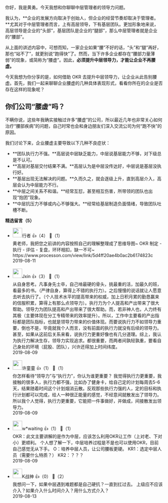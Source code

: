 你好，我是黄勇。今天我想和你聊聊中层管理者的领导力问题。

我认为，**企业的发展方向取决于创始人，但企业的经营节奏却取决于管理者。**尤其对于中层管理者而言，上有高层领导，下有基层团队。更加形象地来说，高层领导是企业的“头部”，基层团队是企业的“腿部”，那么中层管理者就是企业的“腰部”。

从上面的讲述内容中，可想而知，一家企业如果“腰”不好的话，“头”和“腿”再好，那也“站不了”，就更别说“跑得快”了。然而，当下许多企业都存在“腰部力量薄弱”的现象，或简称为“腰虚”。因此，**必须提升中层领导力，才能让企业不再腰虚。**

今天我想为你分享的是，如何借助 OKR 去提升中层领导力，让企业从此告别腰虚。首先，我们一起来聊聊企业腰虚的几种具体表现形式，看看你所在的企业是否存在这样的现象呢？

## 你们公司“腰虚”吗？

不瞒你说，这些年我确实接触过许多“腰虚”的公司，所以最近几年也非常关心如何治疗“腰部疾病”的问题，自己时常也会和身边朋友们深入交流公司为何“跑不快”的原因。

我们讨论下来，企业腰虚主要导致以下几种不良症状：

- **团队执行力不强。**高层说中层缺乏能力，中层说基层能力不够，对下级总是不认可。
- **高层对基层交付结果不满。**高层认为是中层没传达好，中层说是基层没执行好。
- **基层出现无法解决的问题。**久而久之，就会逐级上升，直到高层介入，高层会认为中层能力不行。
- **中层之间关系不和谐。**经常互怼，甚至相互伤害，所带领的团队也出现“抱团”现象。
- **中层抗压力不够或内心不够强大。**经常给基层制造负面情绪，导致团队吐槽不断。
<div><strong>精选留言（5）</strong></div><ul>
<li><img src="https://static001.geekbang.org/account/avatar/00/10/3b/36/2d61e080.jpg" width="30px"><span>行者</span> 👍（4） 💬（1）<div>黄老师，我把您之前讲的内容按照自己的理解整理成了思维导图~
OKR 制定 - 执行 - 评估 - 复盘，环环相扣，缺一不可~
https:&#47;&#47;www.processon.com&#47;view&#47;link&#47;5d4ff20ae4b0ac2b6174823c</div>2019-08-11</li><br/><li><img src="https://static001.geekbang.org/account/avatar/00/13/17/27/ec30d30a.jpg" width="30px"><span>Jxin</span> 👍（3） 💬（1）<div>从自身思考。凡事身先士卒，自己啃最硬的骨头，挑最重的活，加最久的班，看最多的书。（严律自身，算得上不错的执行力）。之后慢慢的说话就让人愿意去听去执行了。（个人技术水平的提高带来的权威，加上日积月累的勤恳赢来的信服积累，算得上有那么点领导力）。执行力为个人提高和产出带来了很大帮助。领导力为团队提高和产出带来了很大帮助。而，若非神人也，人力终有其极（主要体现在分工专精带来的效率提升）。所以，工作中主要看的产出指标都是团队指标，也就是领导力带来的价值体现。而要说执行力不如领导力重要，倒也不是，毕竟就我个人而言，没有前面的执行力就没有后续的领导力。甚至，如果从这前后关系来看，说执行力更重好像也有几分道理。综上，我认为执行力解决生存，领导力实现追求。都很重要，而两者间孰轻孰重，要看自己身处的环境（屁股、团队），兴许还得加上时间纬度。</div>2019-08-09</li><br/><li><img src="https://static001.geekbang.org/account/avatar/00/0f/4d/fd/0aa0e39f.jpg" width="30px"><span>许童童</span> 👍（1） 💬（1）<div>你怎样看待“领导力”与“执行力”，你认为谁更重要？
我觉得执行力更重要，我接触的很多人，执行力都不强，比如办了健身卡，给自己定的计划每周去5-6天，结果随着时间这个计划烟消云散。反观那些执行力强的人，定的目标和执行计划都可以完成，给人一种很正能量的感觉，不经意间就散发出了领导力。
所以我个人觉得，执行力更重要，它能把一件事做好，并做成，间接散发出领导力。</div>2019-08-09</li><br/><li><img src="https://static001.geekbang.org/account/avatar/00/11/1e/84/03053efe.jpg" width="30px"><span>w*waiting</span> 👍（1） 💬（1）<div>OKR：此文主要讲解的是作为中层，应该怎么利用OKR让工作（上对老、下对小）更顺利。
个人想了解一下，中层培养过程是不是也可以使用OKR，目前自己感觉无从下手。
O：培养中层人员，让公司腰板更硬。
KR1：选定中层人员（需要什么特质？）
KR2：？？？</div>2019-08-09</li><br/><li><img src="https://static001.geekbang.org/account/avatar/00/11/62/a7/3e6fee86.jpg" width="30px"><span>K战神</span> 👍（0） 💬（2）<div>我想问一下，如果中层遇到难题都是自己硬抗？一直到扛过去。
 上级应不应该介入？如果介入什么时间介入？用什么方式介入？</div>2019-08-13</li><br/>
</ul>